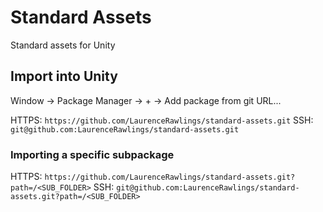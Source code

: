 # Standard Assets

Standard assets for Unity

## Import into Unity

Window -> Package Manager -> + -> Add package from git URL...

HTTPS: `https://github.com/LaurenceRawlings/standard-assets.git`
SSH: `git@github.com:LaurenceRawlings/standard-assets.git`

### Importing a specific subpackage

HTTPS: `https://github.com/LaurenceRawlings/standard-assets.git?path=/<SUB_FOLDER>`
SSH: `git@github.com:LaurenceRawlings/standard-assets.git?path=/<SUB_FOLDER>`
